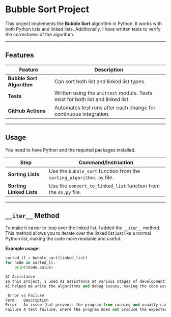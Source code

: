 # Bubble Sort Project

This project implements the **Bubble Sort** algorithm in Python. It works with both Python lists and linked lists. Additionally, I have written tests to verify the correctness of the algorithm.

---

##  Features

| **Feature**                | **Description**                                                                 |
|----------------------------|---------------------------------------------------------------------------------|
| **Bubble Sort Algorithm**  | Can sort both list and linked list types.                                      |
| **Tests**                  | Written using the `unittest` module. Tests exist for both list and linked list. |
| **GitHub Actions**         | Automates test runs after each change for continuous integration.              |

---

##  Usage

You need to have Python and the required packages installed.

| **Step**                | **Command/Instruction**                                                           |
|--------------------------|-----------------------------------------------------------------------------------|
| **Sorting Lists**        | Use the `bubble_sort` function from the `sorting_algorithms.py` file.           |
| **Sorting Linked Lists** | Use the `convert_to_linked_list` function from the `ds.py` file.                 |

---

##  `__iter__` Method

To make it easier to loop over the linked list, I added the `__iter__` method. This method allows you to iterate over the linked list just like a normal Python list, making the code more readable and useful.

**Example usage:**

```python
sorted_ll = bubble_sort(linked_list)
for node in sorted_ll:
    print(node.value)

AI Assistance
In this project, I used AI assistance at various stages of development.
AI helped me write the algorithms and debug issues, making the code work correctly and more efficiently.

 Error vs Failure
Term	Description
Error	An issue that prevents the program from running and usually causes it to crash. For example, using the wrong data type.
Failure	A test failure, where the program does not produce the expected result. In this case, the program continues to run, but the tests do not pass.
